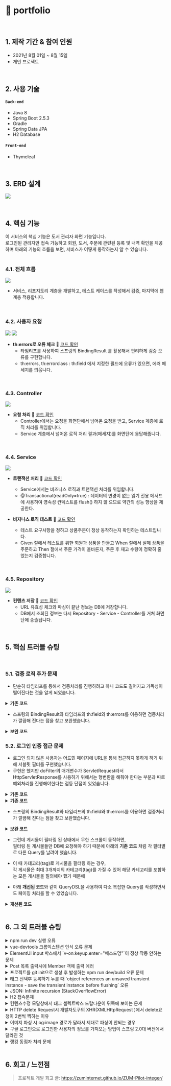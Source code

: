 # :pushpin: portfolio

</br>

## 1. 제작 기간 & 참여 인원
- 2021년 8월 01일 ~ 8월 15일
- 개인 프로젝트

</br>

## 2. 사용 기술
#### `Back-end`
  - Java 8
  - Spring Boot 2.5.3
  - Gradle
  - Spring Data JPA
  - H2 Database
  
#### `Front-end`
  - Thymeleaf

</br>

## 3. ERD 설계
![](https://github.com/deokgoni/portfolio/blob/master/src/main/resources/static/image/erd01.png)

</br>

## 4. 핵심 기능
이 서비스의 핵심 기능은 도서 관리자 화면 기능입니다.  
로그인된 관리자만 접속 가능하고 회원, 도서, 주문에 관련된 등록 및 내역 확인을 제공하며
아래의 기능의 흐름을 보면, 서비스가 어떻게 동작하는지 알 수 있습니다.  
</br>

### 4.1. 전체 흐름
![](https://github.com/deokgoni/portfolio/blob/master/src/main/resources/static/image/flow.png)
- 서비스, 리포지토리 계층을 개발하고, 테스트 케이스를 작성해서 검증, 마지막에 웹 계층 적용합니다.
</br>

### 4.2. 사용자 요청
![](https://github.com/deokgoni/portfolio/blob/master/src/main/resources/static/image/flow_view01.png)
![](https://github.com/deokgoni/portfolio/blob/master/src/main/resources/static/image/flow_view02.png)

- **th:errors로 오류 체크** :pushpin: [코드 확인](https://github.com/deokgoni/portfolio/blob/master/src/main/resources/templates/login/loginForm.html)
  - 타임리프를 사용하여 스프링의 BindingResult 를 활용해서 편리하게 검증 오류를 구현합니다.
  - th:errors, th:errorclass : th:field 에서 지정한 필드에 오류가 있으면, 에러 메세지를 띄웁니다.
</br>

### 4.3. Controller

![](https://github.com/deokgoni/portfolio/blob/master/src/main/resources/static/image/flow_controller.png)

- **요청 처리** :pushpin: [코드 확인](https://github.com/deokgoni/portfolio/blob/master/src/main/java/com/gon/webservice/controller/ItemController.java)
  - Controller에서는 요청을 화면단에서 넘어온 요청을 받고, Service 계층에 로직 처리를 위임합니다.
  - Service 계층에서 넘어온 로직 처리 결과(메세지)를 화면단에 응답해줍니다.
</br>

### 4.4. Service

![](https://github.com/deokgoni/portfolio/blob/master/src/main/resources/static/image/flow_Service01.png)

- **트랜잭션 처리** :pushpin: [코드 확인](https://github.com/deokgoni/portfolio/blob/master/src/main/java/com/gon/webservice/service/OrderService.java)
  - Service에서는 비즈니스 로직과 트랜잭션 처리를 위임합니다.
  - @Transactional(readOnly=true) : 데이터의 변경이 없는 읽기 전용 메서드에 사용하여 영속성 컨텍스트를 flush() 하지 않
                                    으므로 약간의 성능 향상을 제공한다.

- **비지니스 로직 테스트** :pushpin: [코드 확인](https://github.com/deokgoni/portfolio/blob/master/src/test/java/com/gon/webservice/service/OrderServiceTest.java)
  - 테스트 요구사항을 정하고 상품주문이 정상 동작하는지 확인하는 테스트입니다. 
  - Given 절에서 테스트를 위한 회원과 상품을 만들고 When 절에서 실제 상품을 주문하고 Then 절에서 주문 가격이 올바른지, 주문 후 재고 수량이 정확히 줄     었는지 검증합니다.
</br>

### 4.5. Repository

![](https://github.com/deokgoni/portfolio/blob/master/src/main/resources/static/image/flow_repository02.png)

- **컨텐츠 저장** :pushpin: [코드 확인](https://github.com/deokgoni/portfolio/blob/master/src/main/java/com/gon/webservice/repository/MemberRepository.java)
  - URL 유효성 체크와 파싱이 끝난 정보는 DB에 저장합니다.
  - DB에서 조회된 정보는 다시 Repository - Service - Controller를 거쳐 화면단에 송출됩니다.
</br>

## 5. 핵심 트러블 슈팅
</br>

### 5.1. 검증 로직 추가 문제
- 단순히 타임리프를 통해서 검증처리를 진행하려고 하니 코드도 길어지고 가독성이 떨어진다는 것을 알게 되었습니다.

<details>
<summary><b>기존 코드</b></summary>
<div markdown="1">

~~~html
<input type="text" id="email" th:field="*{email}" 
       th:class="${errors?.containsKey('email')} ? 'form-control field-error' : 'form-control'"
       class="form-control" placeholder="이메일을 입력하세요">
 <div class="field-error" th:if="${errors?.containsKey('email')}" th:text="${errors['email']}">
 이메일 오류
 </div>
~~~
  
</div>
</details>

- 스프링의 BindingResult와 타임리프의 th:field와 th:errors를 이용하면 검증처리가 깔끔해 진다는 점을 찾고 보완했습니다.

<details>
<summary><b>보완 코드</b></summary>
<div markdown="1">

~~~html
<input type="email" th:field="*{email}" 
       th:errorclass="fieldError" 
       class="form-control" placeholder="이메일를 입력하세요">
<p class="fieldError" th:errors="*{email}">이메일 오류</p>
~~~
  
</div>
</details>

### 5.2. 로그인 인증 접근 문제
- 로그인 되지 않은 사용자는 어드민 페이지에 URL을 통해 접근하지 못하게 하기 위해 서블릿 필터를 구현했습니다. 
- 구현은 했지만 doFilter의 매개변수가 ServletRequest라서 HttpServletResponse를 사용하기 위해서는 형변환을 해줘야 한다는 부분과
  따로 예외처리를 진행해야한다는 점등 단점이 있었습니다.
  
<details>
<summary><b>기존 코드</b></summary>
<div markdown="1">

~~~java

  private static final String[] whitelist = {"/", "/members/add", "/login", "/logout","/css/*"};
  
 @Override
 public void doFilter(ServletRequest request, ServletResponse response, FilterChain chain) throws IOException, ServletException {
   
   HttpServletRequest httpRequest = (HttpServletRequest) request;
   String requestURI = httpRequest.getRequestURI();
   HttpServletResponse httpResponse = (HttpServletResponse) response;
  
  try { 
       if (PatternMatchUtils.simpleMatch(whitelist, requestURI)) {
       HttpSession session = httpRequest.getSession(false);
       
      if (session == null ||
        session.getAttribute(SessionConst.LOGIN_MEMBER) == null) {
         log.info("미인증 사용자 요청 {}", requestURI);
         //로그인으로 redirect
         httpResponse.sendRedirect("/login);
         return; 
         }
       }
       chain.doFilter(request, response);
   } catch (Exception e) {
       throw e; 
   } 
~~~
  
</div>
</details>

<details>
<summary><b>기존 코드</b></summary>
<div markdown="1">

~~~html
<input type="text" id="email" th:field="*{email}" 
       th:class="${errors?.containsKey('email')} ? 'form-control field-error' : 'form-control'"
       class="form-control" placeholder="이메일을 입력하세요">
 <div class="field-error" th:if="${errors?.containsKey('email')}" th:text="${errors['email']}">
 이메일 오류
 </div>
~~~
  
</div>
</details>

- 스프링의 BindingResult와 타임리프의 th:field와 th:errors를 이용하면 검증처리가 깔끔해 진다는 점을 찾고 보완했습니다.

<details>
<summary><b>보완 코드</b></summary>
<div markdown="1">

~~~html
<input type="email" th:field="*{email}" 
       th:errorclass="fieldError" 
       class="form-control" placeholder="이메일를 입력하세요">
<p class="fieldError" th:errors="*{email}">이메일 오류</p>
~~~
  
</div>
</details>


- 그런데 게시물이 필터링 된 상태에서 무한 스크롤이 동작하면,  
필터링 된 게시물들만 DB에 요청해야 하기 때문에 아래의 **기존 코드** 처럼 각 필터별로 다른 Query를 날려야 했습니다.



- 이 때 카테고리(tag)로 게시물을 필터링 하는 경우,  
각 게시물은 최대 3개까지의 카테고리(tag)를 가질 수 있어 해당 카테고리를 포함하는 모든 게시물을 질의해야 했기 때문에  
- 아래 **개선된 코드**와 같이 QueryDSL을 사용하여 다소 복잡한 Query를 작성하면서도 페이징 처리를 할 수 있었습니다.

<details>
<summary><b>개선된 코드</b></summary>
<div markdown="1">

~~~java
/**
 * 게시물 필터 (Tag Name)
 */
@Override
public Page<Post> findAllByTagName(String tagName, Pageable pageable) {

    QueryResults<Post> results = queryFactory
            .selectFrom(post)
            .innerJoin(postTag)
                .on(post.idx.eq(postTag.post.idx))
            .innerJoin(tag)
                .on(tag.idx.eq(postTag.tag.idx))
            .where(tag.name.eq(tagName))
            .orderBy(post.idx.desc())
                .limit(pageable.getPageSize())
                .offset(pageable.getOffset())
            .fetchResults();

    return new PageImpl<>(results.getResults(), pageable, results.getTotal());
}
~~~

</div>
</details>

</br>

## 6. 그 외 트러블 슈팅
<details>
<summary>npm run dev 실행 오류</summary>
<div markdown="1">

- Webpack-dev-server 버전을 3.0.0으로 다운그레이드로 해결
- `$ npm install —save-dev webpack-dev-server@3.0.0`

</div>
</details>

<details>
<summary>vue-devtools 크롬익스텐션 인식 오류 문제</summary>
<div markdown="1">
  
  - main.js 파일에 `Vue.config.devtools = true` 추가로 해결
  - [https://github.com/vuejs/vue-devtools/issues/190](https://github.com/vuejs/vue-devtools/issues/190)
  
</div>
</details>

<details>
<summary>ElementUI input 박스에서 `v-on:keyup.enter="메소드명"`이 정상 작동 안하는 문제</summary>
<div markdown="1">
  
  - `v-on:keyup.enter.native=""` 와 같이 .native 추가로 해결
  
</div>
</details>

<details>
<summary> Post 목록 출력시에 Member 객체 출력 에러 </summary>
<div markdown="1">
  
  - 에러 메세지(500에러)
    - No serializer found for class org.hibernate.proxy.pojo.javassist.JavassistLazyInitializer and no properties discovered to create BeanSerializer (to avoid exception, disable SerializationConfig.SerializationFeature.FAIL_ON_EMPTY_BEANS)
  - 해결
    - Post 엔티티에 @ManyToOne 연관관계 매핑을 LAZY 옵션에서 기본(EAGER)옵션으로 수정
  
</div>
</details>
    
<details>
<summary> 프로젝트를 git init으로 생성 후 발생하는 npm run dev/build 오류 문제 </summary>
<div markdown="1">
  
  ```jsx
    $ npm run dev
    npm ERR! path C:\Users\integer\IdeaProjects\pilot\package.json
    npm ERR! code ENOENT
    npm ERR! errno -4058
    npm ERR! syscall open
    npm ERR! enoent ENOENT: no such file or directory, open 'C:\Users\integer\IdeaProjects\pilot\package.json'
    npm ERR! enoent This is related to npm not being able to find a file.
    npm ERR! enoent

    npm ERR! A complete log of this run can be found in:
    npm ERR!     C:\Users\integer\AppData\Roaming\npm-cache\_logs\2019-02-25T01_23_19_131Z-debug.log
  ```
  
  - 단순히 npm run dev/build 명령을 입력한 경로가 문제였다.
   
</div>
</details>    

<details>
<summary> 태그 선택후 등록하기 누를 때 `object references an unsaved transient instance - save the transient instance before flushing` 오류</summary>
<div markdown="1">
  
  - Post 엔티티의 @ManyToMany에 영속성 전이(cascade=CascadeType.ALL) 추가
    - JPA에서 Entity를 저장할 때 연관된 모든 Entity는 영속상태여야 한다.
    - CascadeType.PERSIST 옵션으로 부모와 자식 Enitity를 한 번에 영속화할 수 있다.
    - 참고
        - [https://stackoverflow.com/questions/2302802/object-references-an-unsaved-transient-instance-save-the-transient-instance-be/10680218](https://stackoverflow.com/questions/2302802/object-references-an-unsaved-transient-instance-save-the-transient-instance-be/10680218)
   
</div>
</details>    

<details>
<summary> JSON: Infinite recursion (StackOverflowError)</summary>
<div markdown="1">
  
  - @JsonIgnoreProperties 사용으로 해결
    - 참고
        - [http://springquay.blogspot.com/2016/01/new-approach-to-solve-json-recursive.html](http://springquay.blogspot.com/2016/01/new-approach-to-solve-json-recursive.html)
        - [https://stackoverflow.com/questions/3325387/infinite-recursion-with-jackson-json-and-hibernate-jpa-issue](https://stackoverflow.com/questions/3325387/infinite-recursion-with-jackson-json-and-hibernate-jpa-issue)
        
</div>
</details>  
    
<details>
<summary> H2 접속문제</summary>
<div markdown="1">
  
  - H2의 JDBC URL이 jdbc:h2:~/test 으로 되어있으면 jdbc:h2:mem:testdb 으로 변경해서 접속해야 한다.
        
</div>
</details> 
    
<details>
<summary> 컨텐츠수정 모달창에서 태그 셀렉트박스 드랍다운이 뒤쪽에 보이는 문제</summary>
<div markdown="1">
  
   - ElementUI의 Global Config에 옵션 추가하면 해결
     - main.js 파일에 `Vue.us(ElementUI, { zIndex: 9999 });` 옵션 추가(9999 이하면 안됌)
   - 참고
     - [https://element.eleme.io/#/en-US/component/quickstart#global-config](https://element.eleme.io/#/en-US/component/quickstart#global-config)
        
</div>
</details> 

<details>
<summary> HTTP delete Request시 개발자도구의 XHR(XMLHttpRequest )에서 delete요청이 2번씩 찍히는 이유</summary>
<div markdown="1">
  
  - When you try to send a XMLHttpRequest to a different domain than the page is hosted, you are violating the same-origin policy. However, this situation became somewhat common, many technics are introduced. CORS is one of them.

        In short, server that you are sending the DELETE request allows cross domain requests. In the process, there should be a **preflight** call and that is the **HTTP OPTION** call.

        So, you are having two responses for the **OPTION** and **DELETE** call.

        see [MDN page for CORS](https://developer.mozilla.org/en-US/docs/Web/HTTP/Access_control_CORS).

    - 출처 : [https://stackoverflow.com/questions/35808655/why-do-i-get-back-2-responses-of-200-and-204-when-using-an-ajax-call-to-delete-o](https://stackoverflow.com/questions/35808655/why-do-i-get-back-2-responses-of-200-and-204-when-using-an-ajax-call-to-delete-o)
        
</div>
</details> 

<details>
<summary> 이미지 파싱 시 og:image 경로가 달라서 제대로 파싱이 안되는 경우</summary>
<div markdown="1">
  
  - UserAgent 설정으로 해결
        - [https://www.javacodeexamples.com/jsoup-set-user-agent-example/760](https://www.javacodeexamples.com/jsoup-set-user-agent-example/760)
        - [http://www.useragentstring.com/](http://www.useragentstring.com/)
        
</div>
</details> 
    
<details>
<summary> 구글 로그인으로 로그인한 사용자의 정보를 가져오는 방법이 스프링 2.0대 버전에서 달라진 것</summary>
<div markdown="1">
  
  - 1.5대 버전에서는 Controller의 인자로 Principal을 넘기면 principal.getName(0에서 바로 꺼내서 쓸 수 있었는데, 2.0대 버전에서는 principal.getName()의 경우 principal 객체.toString()을 반환한다.
    - 1.5대 버전에서 principal을 사용하는 경우
    - 아래와 같이 사용했다면,

    ```jsx
    @RequestMapping("/sso/user")
    @SuppressWarnings("unchecked")
    public Map<String, String> user(Principal principal) {
        if (principal != null) {
            OAuth2Authentication oAuth2Authentication = (OAuth2Authentication) principal;
            Authentication authentication = oAuth2Authentication.getUserAuthentication();
            Map<String, String> details = new LinkedHashMap<>();
            details = (Map<String, String>) authentication.getDetails();
            logger.info("details = " + details);  // id, email, name, link etc.
            Map<String, String> map = new LinkedHashMap<>();
            map.put("email", details.get("email"));
            return map;
        }
        return null;
    }
    ```

    - 2.0대 버전에서는
    - 아래와 같이 principal 객체의 내용을 꺼내 쓸 수 있다.

    ```jsx
    UsernamePasswordAuthenticationToken token =
                    (UsernamePasswordAuthenticationToken) SecurityContextHolder
                            .getContext().getAuthentication();
            Map<String, Object> map = (Map<String, Object>) token.getPrincipal();

            String email = String.valueOf(map.get("email"));
            post.setMember(memberRepository.findByEmail(email));
    ```
        
</div>
</details> 
    
<details>
<summary> 랭킹 동점자 처리 문제</summary>
<div markdown="1">
  
  - PageRequest의 Sort부분에서 properties를 "rankPoint"를 주고 "likeCnt"를 줘서 댓글수보다 좋아요수가 우선순위 갖도록 설정.
  - 좋아요 수도 똑같다면..........
        
</div>
</details> 
    
</br>

## 6. 회고 / 느낀점
>프로젝트 개발 회고 글: https://zuminternet.github.io/ZUM-Pilot-integer/
